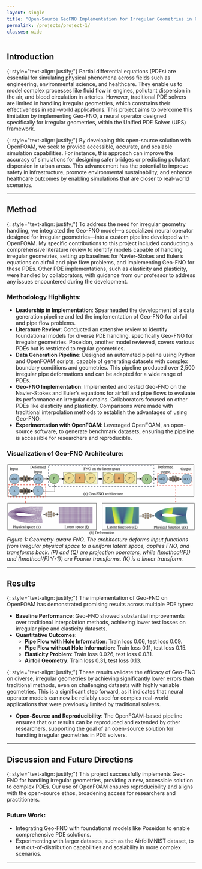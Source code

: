 ```yaml
---
layout: single
title: "Open-Source GeoFNO Implementation for Irregular Geometries in PDE Solvers"
permalink: /projects/project-1/
classes: wide
---
```


## Introduction

{: style="text-align: justify;"}
Partial differential equations (PDEs) are essential for simulating physical phenomena across fields such as engineering, environmental science, and healthcare. They enable us to model complex processes like fluid flow in engines, pollutant dispersion in the air, and blood circulation in arteries. However, traditional PDE solvers are limited in handling irregular geometries, which constrains their effectiveness in real-world applications. This project aims to overcome this limitation by implementing Geo-FNO, a neural operator designed specifically for irregular geometries, within the Unified PDE Solver (UPS) framework.

{: style="text-align: justify;"}
By developing this open-source solution with OpenFOAM, we seek to provide accessible, accurate, and scalable simulation capabilities. For instance, this approach can improve the accuracy of simulations for designing safer bridges or predicting pollutant dispersion in urban areas. This advancement has the potential to improve safety in infrastructure, promote environmental sustainability, and enhance healthcare outcomes by enabling simulations that are closer to real-world scenarios.

---

## Method

{: style="text-align: justify;"}
To address the need for irregular geometry handling, we integrated the Geo-FNO model—a specialized neural operator designed for irregular geometries—into a custom pipeline developed with OpenFOAM. My specific contributions to this project included conducting a comprehensive literature review to identify models capable of handling irregular geometries, setting up baselines for Navier-Stokes and Euler’s equations on airfoil and pipe flow problems, and implementing Geo-FNO for these PDEs. Other PDE implementations, such as elasticity and plasticity, were handled by collaborators, with guidance from our professor to address any issues encountered during the development.

### Methodology Highlights:

- **Leadership in Implementation**: Spearheaded the development of a data generation pipeline and led the implementation of Geo-FNO for airfoil and pipe flow problems.
- **Literature Review**: Conducted an extensive review to identify foundational models for diverse PDE handling, specifically Geo-FNO for irregular geometries. Poseidon, another model reviewed, covers various PDEs but is restricted to regular geometries.
- **Data Generation Pipeline**: Designed an automated pipeline using Python and OpenFOAM scripts, capable of generating datasets with complex boundary conditions and geometries. This pipeline produced over 2,500 irregular pipe deformations and can be adapted for a wide range of PDEs.
- **Geo-FNO Implementation**: Implemented and tested Geo-FNO on the Navier-Stokes and Euler’s equations for airfoil and pipe flows to evaluate its performance on irregular domains. Collaborators focused on other PDEs like elasticity and plasticity. Comparisons were made with traditional interpolation methods to establish the advantages of using Geo-FNO.
- **Experimentation with OpenFOAM**: Leveraged OpenFOAM, an open-source software, to generate benchmark datasets, ensuring the pipeline is accessible for researchers and reproducible.

### Visualization of Geo-FNO Architecture:

![Geo-FNO Architecture](/images/geofno.png)  
*Figure 1: Geometry-aware FNO. The architecture deforms input functions from irregular physical space to a uniform latent space, applies FNO, and transforms back. \(P\) and \(Q\) are projection operators, while \(\mathcal{F}\) and \(\mathcal{F}^{-1}\) are Fourier transforms. \(K\) is a linear transform.*

---

## Results

{: style="text-align: justify;"}
The implementation of Geo-FNO on OpenFOAM has demonstrated promising results across multiple PDE types:

- **Baseline Performance**: Geo-FNO showed substantial improvements over traditional interpolation methods, achieving lower test losses on irregular pipe and elasticity datasets.
- **Quantitative Outcomes**:
  - **Pipe Flow with Hole Information**: Train loss 0.06, test loss 0.09.
  - **Pipe Flow without Hole Information**: Train loss 0.11, test loss 0.15.
  - **Elasticity Problem**: Train loss 0.026, test loss 0.031.
  - **Airfoil Geometry**: Train loss 0.31, test loss 0.13.

{: style="text-align: justify;"}
These results validate the efficacy of Geo-FNO on diverse, irregular geometries by achieving significantly lower errors than traditional methods, even on challenging datasets with highly variable geometries. This is a significant step forward, as it indicates that neural operator models can now be reliably used for complex real-world applications that were previously limited by traditional solvers.

- **Open-Source and Reproducibility**: The OpenFOAM-based pipeline ensures that our results can be reproduced and extended by other researchers, supporting the goal of an open-source solution for handling irregular geometries in PDE solvers.

---

## Discussion and Future Directions

{: style="text-align: justify;"}
This project successfully implements Geo-FNO for handling irregular geometries, providing a new, accessible solution to complex PDEs. Our use of OpenFOAM ensures reproducibility and aligns with the open-source ethos, broadening access for researchers and practitioners.

### Future Work:
- Integrating Geo-FNO with foundational models like Poseidon to enable comprehensive PDE solutions.
- Experimenting with larger datasets, such as the AirfoilMNIST dataset, to test out-of-distribution capabilities and scalability in more complex scenarios.

---
